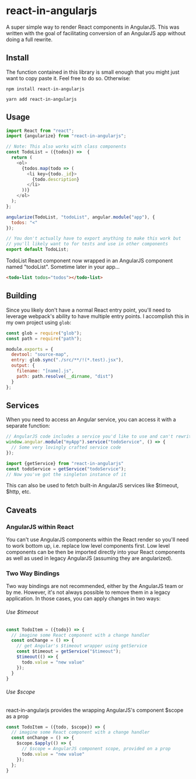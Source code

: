 # react-in-angularjs

A super simple way to render React components in AngularJS. This was written with the goal of
facilitating conversion of an AngularJS app without doing a full rewrite. 

## Install
The function contained in this library is small enough that you might just want to copy paste it. 
Feel free to do so. Otherwise:

`npm install react-in-angularjs`

`yarn add react-in-angularjs`

## Usage

```js
import React from "react";
import {angularize} from "react-in-angularjs";

// Note: This also works with class components
const TodoList = ({todos}) =>  {
  return (
    <ol>
      {todos.map(todo => (
        <li key={todo._id}>
          {todo.description}
        </li>
      ))}
    </ol>
  );
};

angularize(TodoList, "todoList", angular.module("app"), {
  todos: "<"	
});

// You don't actually have to export anything to make this work but
// you'll likely want to for tests and use in other components
export default TodoList;
```

TodoList React component now wrapped in an AngularJS component named "todoList". Sometime later in your app...

```html
<todo-list todos="todos"></todo-list>
```

## Building

Since you likely don't have a normal React entry point, you'll need to leverage webpack's 
ability to have multiple entry points. I accomplish this in my own project using `glob`:

```js
const glob = require("glob");
const path = require("path");

module.exports = {
  devtool: "source-map",
  entry: glob.sync("./src/**/!(*.test).jsx"),
  output: {
    filename: "[name].js",
    path: path.resolve(__dirname, "dist") 
  }
};
```

## Services 

When you need to access an Angular service, you can access it with a separate function:

```js
// AngularJS code includes a service you'd like to use and can't rewrite yet:
window.angular.module("myApp").service("todoService", () => {
  // Some very lovingly crafted service code
});

import {getService} from "react-in-angularjs"
const todoService = getService("todoService");
// Now you've got the singleton instance of it
```

This can also be used to fetch built-in AngularJS services like $timeout, $http, etc.

## Caveats

### AngularJS within React

You can't use AngularJS components within the React render so you'll need to work bottom up, i.e. 
replace low level components first. Low level components can be then be imported directly into
your React components as well as used in legacy AngularJS (assuming they are angularized).

### Two Way Bindings

Two way bindings are not recommended, either by the AngularJS team or by me. However, it's not always possible to
remove them in a legacy application. In those cases, you can apply changes in two ways:

###### Use $timeout

```js
const TodoItem = ({todo}) => {
  // imagine some React component with a change handler
  const onChange = () => {
    // get Angular's $timeout wrapper using getService
    const $timeout = getService("$timeout"); 
    $timeout(() => {
      todo.value = "new value"
    });
  }	
}
```

###### Use $scope

react-in-angularjs provides the wrapping AngularJS's component $scope as a prop

```js
const TodoItem = ({todo, $scope}) => {
  // imagine some React component with a change handler
  const onChange = () => {
    $scope.$apply(() => {
      // $scope = AngularJS component scope, provided on a prop
      todo.value = "new value"
    });
  };
}
```